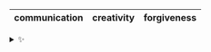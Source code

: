 | communication | creativity | forgiveness |
| :-----------: | :--------: | :---------: |

<details>
  <summary>✨</summary>
  These words are chosen at random each day. New words will appear here tomorrow morning.
</details>